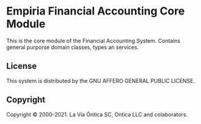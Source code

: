 ﻿# Empiria Financial Accounting Core Module

This is the core module of the Financial Accounting System.
Contains general purporse domain classes, types an services.

## License

This system is distributed by the GNU AFFERO GENERAL PUBLIC LICENSE.

## Copyright

Copyright © 2000-2021. La Vía Óntica SC, Ontica LLC and colaborators.
